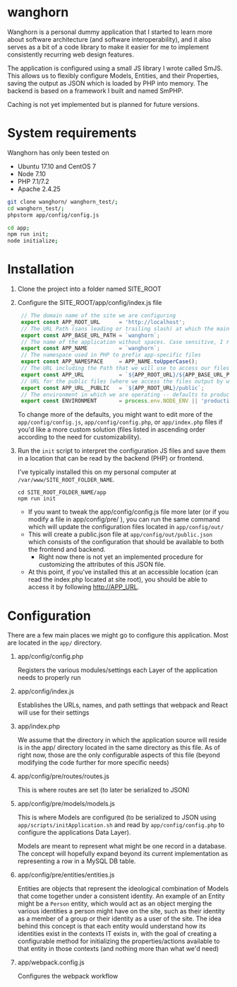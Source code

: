 # wanghorn


Wanghorn is a personal dummy application that I started to learn more about software architecture (and software interoperability),
and it also serves as a bit of a code library to make it easier for me to implement consistently recurring web design features.

The application is configured using a small JS library I wrote called SmJS. This allows us to flexibly configure Models, Entities, and their Properties, saving the output as JSON which is loaded by PHP into memory.
The backend is based on a framework I built and named SmPHP.

Caching is not yet implemented but is planned for future versions.

# System requirements
Wanghorn has only been tested on 
* Ubuntu 17.10 and CentOS 7
* Node 7.10
* PHP 7.1/7.2
* Apache 2.4.25

```bash
git clone wanghorn/ wanghorn_test/; 
cd wanghorn_test/; 
phpstorm app/config/config.js
```

```bash
cd app;
npm run init;
node initialize;
```

# Installation

1. Clone the project into a folder named SITE_ROOT
2. Configure the SITE_ROOT/app/config/index.js file

   ```javascript
    // The domain name of the site we are configuring
    export const APP_ROOT_URL      = 'http://localhost';
    // The URL Path (sans leading or trailing slash) at which the main site can be found relative to the domain
    export const APP_BASE_URL_PATH = `wanghorn`;
    // The name of the application without spaces. Case sensitive, I recommend lowercase-with-dashes or camelCased
    export const APP_NAME          = `wanghorn`;
    // The namespace used in PHP to prefix app-specific files
    export const APP_NAMESPACE     = APP_NAME.toUpperCase();
    // The URL including the Path that we will use to access our files
    export const APP_URL           = `${APP_ROOT_URL}/${APP_BASE_URL_PATH}`;
    // URL for the public files (where we access the files output by webpack)
    export const APP_URL__PUBLIC   = `${APP_ROOT_URL}/public`;
    // The environment in which we are operating -- defaults to production for the sake of probable intention
    export const ENVIRONMENT       = process.env.NODE_ENV || 'production';
   ```
   
   To change more of the defaults, you might want to edit more of the ```app/config/config.js```, ```app/config/config.php```, or ```app/index.php``` files if you'd like a more custom solution (files listed in ascending order according to the need for customizability).
4. Run the ```init``` script to interpret the configuration JS files and save them in a location that can be read by the backend (PHP) or frontend.

   I've typically installed this on my personal computer at ```/var/www/SITE_ROOT_FOLDER_NAME```.

   ```shell
   cd SITE_ROOT_FOLDER_NAME/app
   npm run init
   ```
    * If you want to tweak the app/config/config.js file more later (or if you modify a file in app/config/pre/ ), you can run the same command which will update the configuration files located in ```app/config/out/```
    * This will create a public.json file at ```app/config/out/public.json``` which consists of the configuration that should be available to both the frontend and backend.
        * Right now there is not yet an implemented procedure for customizing the attributes of this JSON file.
    * At this point, if you've installed this at an accessible location (can read the index.php located at site root), you should be able to access it by following [http://APP_URL](http://APP_URL).

# Configuration

There are a few main places we might go to configure this application. Most are located in the ```app/``` directory.

1. app/config/config.php

   Registers the various modules/settings each Layer of the application needs to properly run
2. app/config/index.js
   
   Establishes the URLs, names, and path settings that webpack and React will use for their settings

3. app/index.php

   We assume that the directory in which the application source will reside is in the app/ directory located in the same directory as this file. As of right now, those are the only configurable aspects of this file (beyond modifying the code further for more specific needs)
   
   
4. app/config/pre/routes/routes.js

   This is where routes are set (to later be serialized to JSON)
5. app/config/pre/models/models.js
   
   This is where Models are configured (to be serialized to JSON using ```app/scripts/initApplication.sh``` and read by ```app/config/config.php``` to configure the applications Data Layer).
   
   Models are meant to represent what might be one record in a database. The concept will hopefully expand beyond its current implementation as representing a row in a MySQL DB table.
6. app/config/pre/entities/entities.js
   
   Entities are objects that represent the ideological combination of Models that come together under a consistent identity. An example of an Entity might be a ```Person``` entity, which would act as an object merging the various identities a person might have on the site, such as their identity as a member of a group or their identity as a user of the site. The idea behind this concept is that each entity would understand how its identities exist in the contexts IT exists in, with the goal of creating a configurable method for initializing the properties/actions available to that entity in those contexts (and nothing more than what we'd need)
5. app/webpack.config.js

   Configures the webpack workflow
